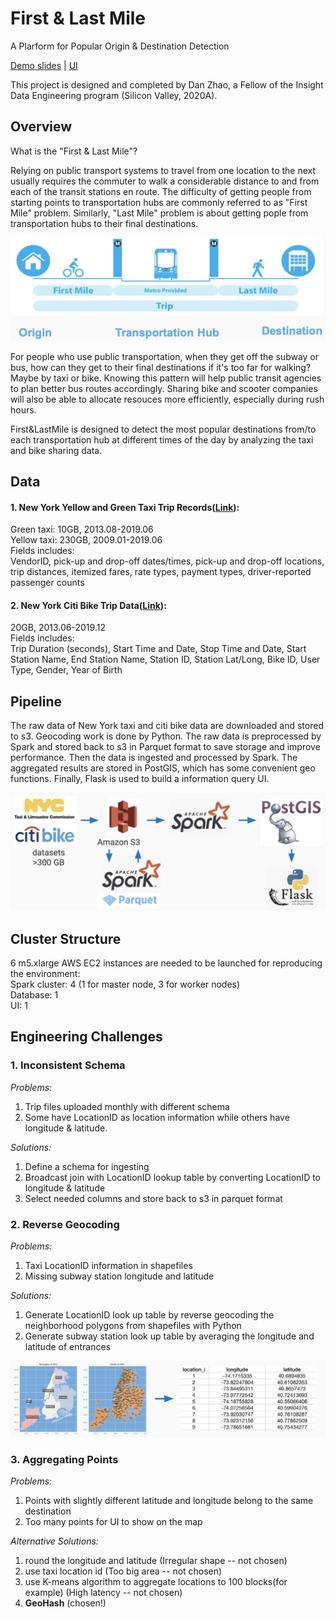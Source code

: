 # First & Last Mile
A Plarform for Popular Origin & Destination Detection

[Demo slides](https://docs.google.com/presentation/d/1gMlslmQWmz4trn8RqsnwAkjDfQUjU7dEbmC6RHoGTdc/edit#slide=id.g7d745c5dc7_4_0) | [UI](http://fasterprocessor.me/)

This project is designed and completed by Dan Zhao, a Fellow of the Insight Data Engineering program (Silicon Valley, 2020A).

## Overview
What is the "First & Last Mile"? 

Relying on public transport systems to travel from one location to the next usually requires the commuter to walk a considerable distance to and from each of the transit stations en route. The difficulty of getting people from starting points to transportation hubs are commonly referred to as "First Mile" problem. Similarly, "Last Mile" problem is about getting pople from transportation hubs to their final destinations.

![Image description](images/first_last_mile.png)

For people who use public transportation, when they get off the subway or bus, how can they get to their final destinations if it's too far for walking? Maybe by taxi or bike. Knowing this pattern will help public transit agencies to plan better bus routes accordingly. Sharing bike and scooter companies will also be able to allocate resouces more efficiently, especially during rush hours.

First&LastMile is designed to detect the most popular destinations from/to each transportation hub at different times of the day by analyzing the taxi and bike sharing data.

## Data
#### 1. New York Yellow and Green Taxi Trip Records([Link](https://www1.nyc.gov/site/tlc/about/tlc-trip-record-data.page)):  
Green taxi: 10GB, 2013.08-2019.06  
Yellow taxi: 230GB, 2009.01-2019.06  
Fields includes:  
VendorID, pick-up and drop-off dates/times, pick-up and drop-off locations, trip distances, itemized fares, rate types, payment types, driver-reported passenger counts

#### 2. New York Citi Bike Trip Data([Link](https://www.citibikenyc.com/system-data)):  
20GB, 2013.06-2019.12  
Fields includes:  
Trip Duration (seconds), Start Time and Date, Stop Time and Date, Start Station Name, End Station Name, Station ID, Station Lat/Long, Bike ID, User Type, Gender, Year of Birth

## Pipeline
The raw data of New York taxi and citi bike data are downloaded and stored to s3. Geocoding work is done by Python. The raw data is preprocessed by Spark and stored back to s3 in Parquet format to save storage and improve performance. Then the data is ingested and processed by Spark. The aggregated results are stored in PostGIS, which has some convenient geo functions. Finally, Flask is used to build a information query UI.

![Image description](images/pipeline.png)

## Cluster Structure
6 m5.xlarge AWS EC2 instances are needed to be launched for reproducing the environment:  
Spark cluster: 4 (1 for master node, 3 for worker nodes)  
Database: 1  
UI: 1  

## Engineering Challenges
### 1. Inconsistent Schema
*Problems:*  
1. Trip files uploaded monthly with different schema
2. Some have LocationID as location information while others have longitude & latitude.

*Solutions:*  
1. Define a schema for ingesting
2. Broadcast join with LocationID lookup table by converting LocationID to longitude & latitude
3. Select needed columns and store back to s3 in parquet format

### 2. Reverse Geocoding
*Problems:* 
1. Taxi LocationID information in shapefiles
2. Missing subway station longitude and latitude

*Solutions:*  
1. Generate LocationID look up table by reverse geocoding the neighborhood polygons from shapefiles with Python
2. Generate subway station look up table by averaging the longitude and latitude of entrances

![Image description](images/LocationID_lookup_table.png)

### 3. Aggregating Points
*Problems:*  
1. Points with slightly different latitude and longitude belong to the same destination
2. Too many points for UI to show on the map

*Alternative Solutions:*  
1. round the longitude and latitude (Irregular shape -- not chosen)
2. use taxi location id (Too big area -- not chosen)
3. use K-means algorithm to aggregate locations to 100 blocks(for example) (High latency -- not chosen)
4. **GeoHash** (chosen!)


